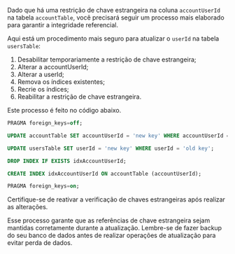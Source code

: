  Dado que há uma restrição de chave estrangeira na coluna `accountUserId` na tabela `accountTable`, você precisará seguir um processo mais elaborado para garantir a integridade referencial.

Aqui está um procedimento mais seguro para atualizar o `userId` na tabela `usersTable`:

1. Desabilitar temporariamente a restrição de chave estrangeira;
2. Alterar a accountUserId;
3. Alterar a  userId;
4. Remova os índices existentes;
5. Recrie os índices;
6. Reabilitar a restrição de chave estrangeira.

Este processo é feito no código abaixo.

   ```sql
   PRAGMA foreign_keys=off;

   UPDATE accountTable SET accountUserId = 'new key' WHERE accountUserId = 'old key';

   UPDATE usersTable SET userId = 'new key' WHERE userId = 'old key';

   DROP INDEX IF EXISTS idxAccountUserId;

   CREATE INDEX idxAccountUserId ON accountTable (accountUserId);

   PRAGMA foreign_keys=on;
   ```

   Certifique-se de reativar a verificação de chaves estrangeiras após realizar as alterações.

Esse processo garante que as referências de chave estrangeira sejam mantidas corretamente durante a atualização. Lembre-se de fazer backup do seu banco de dados antes de realizar operações de atualização para evitar perda de dados.